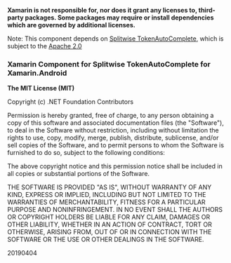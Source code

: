 **Xamarin is not responsible for, nor does it grant any licenses to, third-party packages. Some packages may require or install dependencies which are governed by additional licenses.**

Note: This component depends on [Splitwise TokenAutoComplete](https://github.com/splitwise/TokenAutoComplete), which is subject to the [Apache 2.0](https://github.com/splitwise/TokenAutoComplete/blob/master/LICENSE)

### Xamarin Component for Splitwise TokenAutoComplete for Xamarin.Android

**The MIT License (MIT)**

Copyright (c) .NET Foundation Contributors

Permission is hereby granted, free of charge, to any person obtaining a copy of this software and associated documentation files (the "Software"), to deal in the Software without restriction, including without limitation the rights to use, copy, modify, merge, publish, distribute, sublicense, and/or sell copies of the Software, and to permit persons to whom the Software is furnished to do so, subject to the following conditions:

The above copyright notice and this permission notice shall be included in all copies or substantial portions of the Software.

THE SOFTWARE IS PROVIDED "AS IS", WITHOUT WARRANTY OF ANY KIND, EXPRESS OR IMPLIED, INCLUDING BUT NOT LIMITED TO THE WARRANTIES OF MERCHANTABILITY, FITNESS FOR A PARTICULAR PURPOSE AND NONINFRINGEMENT. IN NO EVENT SHALL THE AUTHORS OR COPYRIGHT HOLDERS BE LIABLE FOR ANY CLAIM, DAMAGES OR OTHER LIABILITY, WHETHER IN AN ACTION OF CONTRACT, TORT OR OTHERWISE, ARISING FROM, OUT OF OR IN CONNECTION WITH THE SOFTWARE OR THE USE OR OTHER DEALINGS IN THE SOFTWARE.

20190404

